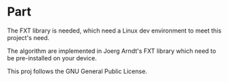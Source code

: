 # Part

The FXT library is needed, which need a Linux dev environment to meet this project's need.

The algorithm are implemented in Joerg Arndt's FXT library which need to be pre-installed on your device.

This proj follows the GNU General Public License.
